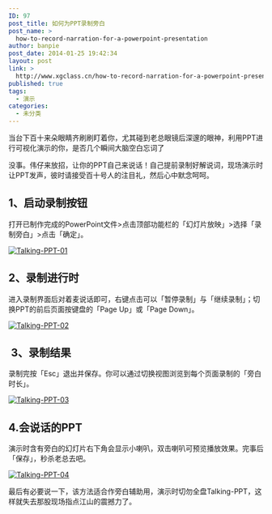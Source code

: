 ```yaml
---
ID: 97
post_title: 如何为PPT录制旁白
post_name: >
  how-to-record-narration-for-a-powerpoint-presentation
author: banpie
post_date: 2014-01-25 19:42:34
layout: post
link: >
  http://www.xgclass.cn/how-to-record-narration-for-a-powerpoint-presentation/
published: true
tags:
  - 演示
categories:
  - 未分类
---
```

当台下百十来朵眼睛齐刷刷盯着你，尤其碰到老总眼镜后深邃的眼神，利用PPT进行可视化演示的你，是否几个瞬间大脑空白忘词了

没事。伟仔来放招，让你的PPT自己来说话！自己提前录制好解说词，现场演示时让PPT发声，彼时请接受百十号人的注目礼，然后心中默念呵呵。

## 1、启动录制按钮

打开已制作完成的PowerPoint文件>点击顶部功能栏的「幻灯片放映」>选择「录制旁白」>点击「确定」。

[![Talking-PPT-01][1]][1]

## 2、录制进行时

进入录制界面后对着麦说话即可，右键点击可以「暂停录制」与「继续录制」；切换PPT的前后页面按键盘的「Page Up」或「Page Down」。

[![Talking-PPT-02][2]][2]

##  3、录制结果

录制完按「Esc」退出并保存。你可以通过切换视图浏览到每个页面录制的「旁白时长」。

[![Talking-PPT-03][3]][3]

## 4\.会说话的PPT

演示时含有旁白的幻灯片右下角会显示小喇叭，双击喇叭可预览播放效果。完事后「保存」，秒杀老总去吧。

[![Talking-PPT-04][4]][4]

最后有必要说一下，该方法适合作旁白辅助用，演示时切勿全盘Talking-PPT，这样就失去那股现场指点江山的震撼力了。

 [1]: http://7arnhx.com1.z0.glb.clouddn.com/wp-content/uploads/2014/01/Talking-PPT-01.jpg
 [2]: http://7arnhx.com1.z0.glb.clouddn.com/wp-content/uploads/2014/01/Talking-PPT-02.jpg
 [3]: http://7arnhx.com1.z0.glb.clouddn.com/wp-content/uploads/2014/01/Talking-PPT-03.jpg
 [4]: http://7arnhx.com1.z0.glb.clouddn.com/wp-content/uploads/2014/01/Talking-PPT-04.jpg